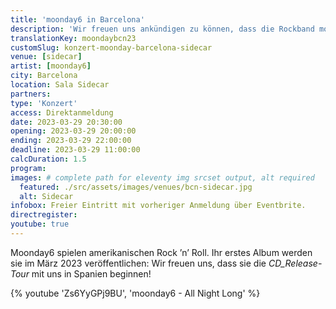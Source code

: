 ```yaml
---
title: 'moonday6 in Barcelona'
description: 'Wir freuen uns ankündigen zu können, dass die Rockband moonday6 die CD_Release Tour in Spanien starten wird.'
translationKey: moondaybcn23
customSlug: konzert-moonday-barcelona-sidecar
venue: [sidecar]
artist: [moonday6]
city: Barcelona
location: Sala Sidecar
partners:
type: 'Konzert'
access: Direktanmeldung
date: 2023-03-29 20:30:00
opening: 2023-03-29 20:00:00
ending: 2023-03-29 22:00:00
deadline: 2023-03-29 11:00:00
calcDuration: 1.5
program:
images: # complete path for eleventy img srcset output, alt required
  featured: ./src/assets/images/venues/bcn-sidecar.jpg
  alt: Sidecar
infobox: Freier Eintritt mit vorheriger Anmeldung über Eventbrite.
directregister:
youtube: true
---
```


Moonday6 spielen amerikanischen Rock ’n’ Roll. Ihr erstes Album werden sie im März 2023 veröffentlichen: Wir freuen uns, dass sie die _CD_Release-Tour_ mit uns in Spanien beginnen!

{% youtube 'Zs6YyGPj9BU', 'moonday6 - All Night Long' %}
